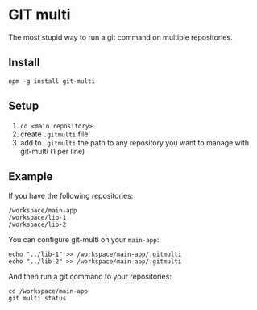 # GIT multi

The most stupid way to run a git command on multiple repositories.


## Install

```npm -g install git-multi```


## Setup

 1. ```cd <main repository>```
 2. create ```.gitmulti``` file
 3. add to ```.gitmulti``` the path to any repository you want to manage with git-multi (1 per line)


## Example

If you have the following repositories:
```
/workspace/main-app
/workspace/lib-1
/workspace/lib-2
```

You can configure git-multi on your ```main-app```:
```
echo "../lib-1" >> /workspace/main-app/.gitmulti
echo "../lib-2" >> /workspace/main-app/.gitmulti
```

And then run a git command to your repositories:
```
cd /workspace/main-app
git multi status
```
